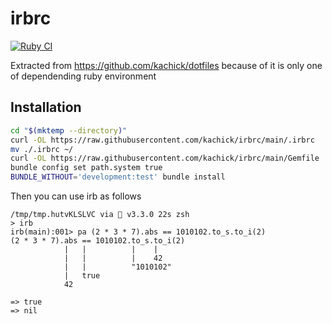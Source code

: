 # irbrc

[![Ruby CI](https://github.com/kachick/irbrc/actions/workflows/ruby.yml/badge.svg?branch=main)](https://github.com/kachick/irbrc/actions/workflows/ruby.yml?query=branch%3Amain+)

Extracted from https://github.com/kachick/dotfiles because of it is only one of dependending ruby environment

## Installation

```bash
cd "$(mktemp --directory)"
curl -OL https://raw.githubusercontent.com/kachick/irbrc/main/.irbrc
mv ./.irbrc ~/
curl -OL https://raw.githubusercontent.com/kachick/irbrc/main/Gemfile
bundle config set path.system true
BUNDLE_WITHOUT='development:test' bundle install
```

Then you can use irb as follows

```console
/tmp/tmp.hutvKLSLVC via 💎 v3.3.0 22s zsh
> irb
irb(main):001> pa (2 * 3 * 7).abs == 1010102.to_s.to_i(2)
(2 * 3 * 7).abs == 1010102.to_s.to_i(2)
            |   |          |    |
            |   |          |    42
            |   |          "1010102"
            |   true
            42

=> true
=> nil
```
